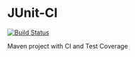 # JUnit-CI

[![Build Status](https://app.travis-ci.com/hardith/JUnit-CI.svg?branch=master)](https://app.travis-ci.com/hardith/JUnit-CI)

Maven project with CI and Test Coverage
